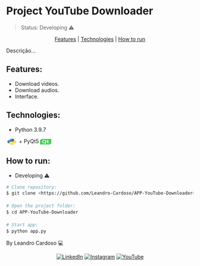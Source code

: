 # Project YouTube Downloader
> Status: Developing ⚠️

<center>

[Features](#features) | [Technologies](#technologies) | [How to run](#how-to-run)

</center>

<p>Descrição...</p>

## Features:
+ Download videos.
+ Download audios.
+ Interface.

## Technologies:
+ Python 3.9.7
<img align="center" alt="Python" height="20" width="30" src="https://raw.githubusercontent.com/devicons/devicon/master/icons/python/python-original.svg">
+ PyQt5
<img align="center" alt="PyQT" height="20" width="30" src="https://raw.githubusercontent.com/devicons/devicon/master/icons/qt/qt-original.svg">

## How to run:
+ Developing ⚠️

```bash
# Clone repository:
$ git clone <https://github.com/Leandro-Cardoso/APP-YouTube-Downloader>

# Open the project folder:
$ cd APP-YouTube-Downloader

# Start app:
$ python app.py
```

By Leandro Cardoso 💻

<div align="center">
  <a href="https://www.linkedin.com/in/leandrolimacardoso">
  <img alt="LinkedIn" height="30" width="100" src="https://img.shields.io/badge/LinkedIn-0077B5?style=for-the-badge&logo=linkedin&logoColor=white"/></a>
  <a href="https://www.instagram.com/leandrolimacardoso">
  <img alt="Instagram" height="30" width="100" src="https://img.shields.io/badge/Instagram-E4405F?style=for-the-badge&logo=instagram&logoColor=white"/></a>
  <a href="https://www.youtube.com/channel/UCtbBdlytJ5b8KUogQo7rfXw">
  <img alt="YouTube" height="30" width="100" src="https://img.shields.io/badge/YouTube-FF0000?style=for-the-badge&logo=youtube&logoColor=white"/></a>
</div>
